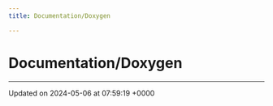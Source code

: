 ```yaml
---
title: Documentation/Doxygen

---
```


# Documentation/Doxygen








-------------------------------

Updated on 2024-05-06 at 07:59:19 +0000
